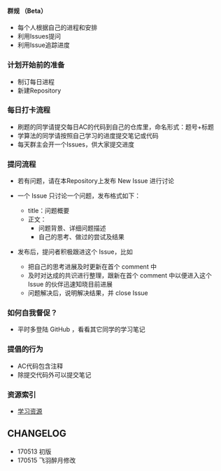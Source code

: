 #### 群规 （Beta）

- 每个人根据自己的进程和安排
- 利用Issues提问
- 利用Issue追踪进度

### 计划开始前的准备

- 制订每日进程
- 新建Repository

### 每日打卡流程

- 刷题的同学请提交每日AC的代码到自己的仓库里，命名形式：题号+标题
- 学算法的同学请按照自己学习的进度提交笔记或代码
- 每天群主会开一个Issues，供大家提交进度

### 提问流程

- 若有问题，请在本Repository上发布 New Issue 进行讨论
- 一个 Issue 只讨论一个问题，发布格式如下：
  - title：问题概要
  - 正文：
    - 问题背景、详细问题描述
    - 自己的思考、做过的尝试及结果
    
- 发布后，提问者积极跟进这个 Issue，比如
  - 把自己的思考进展及时更新在首个 comment 中
  - 及时对达成的共识进行整理，跟新在首个 comment 中以便进入这个 Issue 的伙伴迅速知晓目前进展
  - 问题解决后，说明解决结果，并 close Issue


### 如何自我督促？

- 平时多登陆 GitHub ，看看其它同学的学习笔记

### 提倡的行为

- AC代码包含注释
- 除提交代码外可以提交笔记

### 资源索引

- [学习资源](https://github.com/rootshaw/Refactoryourself/blob/master/LearningResources.md)

## CHANGELOG

- 170513 初版
- 170515 飞羽醉月修改
